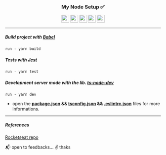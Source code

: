 <h3 align="center">My Node Setup ✅</h3>

<p align="center">
<a href="https://nodejs.org/"><img src="https://img.shields.io/badge/Node.js%20-%2343853D.svg?&style=flat&logo=node.js&logoColor=white" height="25"/></a>
<a href="https://www.typescriptlang.org/"><img src="https://img.shields.io/badge/-TypeScript-2F74C0?logo=typescript&logoColor=white" height="25"/></a>
<a href="https://eslint.org/"><img src="https://img.shields.io/badge/-ESLint-4B32C3?logo=eslint&logoColor=8080F2" height="25"></a>
<a href="https://jestjs.io/"><img src="https://img.shields.io/badge/Jest-C21325.svg?&logo=jest" height="25"></a>
<a href="https://babeljs.io/"><img src="https://img.shields.io/badge/Babel-black.svg?&logo=babel&style=flat&style=plastic" height="25"></a>
</p>

---

##### Build project with <a href="https://babeljs.io/">Babel</a>

``` run - yarn build ```

##### Tests with <a href="https://jestjs.io/">Jest</a>

``` run - yarn test ```

##### Development server mode with the lib. <a href="https://yarnpkg.com/package/ts-node-dev">ts-node-dev</a>

``` run - yarn dev  ```

* open the <b><a href="https://github.com/Jallapeno/my-node-setup/blob/main/package.json">package.json</a> && <a href="https://github.com/Jallapeno/my-node-setup/blob/main/tsconfig.json">tsconfig.json</a> && <a href="https://github.com/Jallapeno/my-node-setup/blob/main/.eslintrc.json">.eslintrc.json</a></b> files for more informations.

---

##### References
<a href="https://github.com/rocketseat-content/node-typescript-structure">Rocketseat repo</a>

📬 open to feedbacks... ✌ thaks
